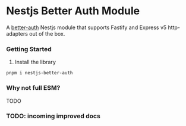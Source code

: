 # Nestjs Better Auth Module

A [better-auth](https://www.better-auth.com/) Nestjs module that supports Fastify and Express v5 http-adapters out of the box.

### Getting Started

1. Install the library

```
pnpm i nestjs-better-auth
```

### Why not full ESM?

TODO

### TODO: incoming improved docs
